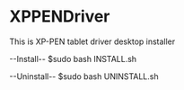 # XPPENDriver
This is XP-PEN tablet driver desktop installer

--Install--
$sudo bash INSTALL.sh

--Uninstall--
$sudo bash UNINSTALL.sh
